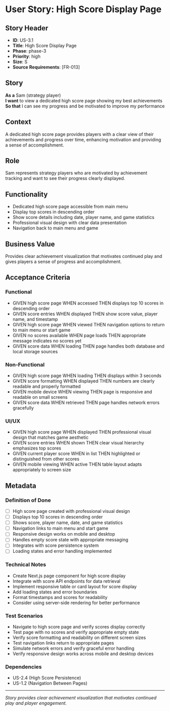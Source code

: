 # User Story: High Score Display Page

## Story Header
- **ID**: US-3.1
- **Title**: High Score Display Page
- **Phase**: phase-3
- **Priority**: high
- **Size**: S
- **Source Requirements**: [FR-013]

## Story
**As a** Sam (strategy player)  
**I want** to view a dedicated high score page showing my best achievements  
**So that** I can see my progress and be motivated to improve my performance

## Context
A dedicated high score page provides players with a clear view of their achievements and progress over time, enhancing motivation and providing a sense of accomplishment.

## Role
Sam represents strategy players who are motivated by achievement tracking and want to see their progress clearly displayed.

## Functionality
- Dedicated high score page accessible from main menu
- Display top scores in descending order
- Show score details including date, player name, and game statistics
- Professional visual design with clear data presentation
- Navigation back to main menu and game

## Business Value
Provides clear achievement visualization that motivates continued play and gives players a sense of progress and accomplishment.

## Acceptance Criteria

### Functional
- GIVEN high score page WHEN accessed THEN displays top 10 scores in descending order
- GIVEN score entries WHEN displayed THEN show score value, player name, and timestamp
- GIVEN high score page WHEN viewed THEN navigation options to return to main menu or start game
- GIVEN no scores available WHEN page loads THEN appropriate message indicates no scores yet
- GIVEN score data WHEN loading THEN page handles both database and local storage sources

### Non-Functional
- GIVEN high score page WHEN loading THEN displays within 3 seconds
- GIVEN score formatting WHEN displayed THEN numbers are clearly readable and properly formatted
- GIVEN mobile device WHEN viewing THEN page is responsive and readable on small screens
- GIVEN score data WHEN retrieved THEN page handles network errors gracefully

### UI/UX
- GIVEN high score page WHEN displayed THEN professional visual design that matches game aesthetic
- GIVEN score entries WHEN shown THEN clear visual hierarchy emphasizes top scores
- GIVEN current player score WHEN in list THEN highlighted or distinguished from other scores
- GIVEN mobile viewing WHEN active THEN table layout adapts appropriately to screen size

## Metadata

### Definition of Done
- [ ] High score page created with professional visual design
- [ ] Displays top 10 scores in descending order
- [ ] Shows score, player name, date, and game statistics
- [ ] Navigation links to main menu and start game
- [ ] Responsive design works on mobile and desktop
- [ ] Handles empty score state with appropriate messaging
- [ ] Integrates with score persistence system
- [ ] Loading states and error handling implemented

### Technical Notes
- Create Next.js page component for high score display
- Integrate with score API endpoints for data retrieval
- Implement responsive table or card layout for score display
- Add loading states and error boundaries
- Format timestamps and scores for readability
- Consider using server-side rendering for better performance

### Test Scenarios
- Navigate to high score page and verify scores display correctly
- Test page with no scores and verify appropriate empty state
- Verify score formatting and readability on different screen sizes
- Test navigation links return to appropriate pages
- Simulate network errors and verify graceful error handling
- Verify responsive design works across mobile and desktop devices

### Dependencies
- US-2.4 (High Score Persistence)
- US-1.2 (Navigation Between Pages)

---

*Story provides clear achievement visualization that motivates continued play and player engagement.*